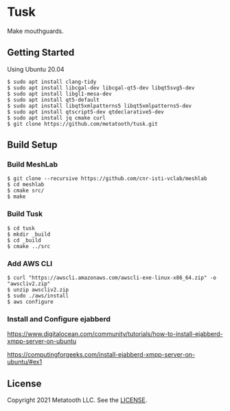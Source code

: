 # Tusk

Make mouthguards.

## Getting Started

Using Ubuntu 20.04

```
$ sudo apt install clang-tidy
$ sudo apt install libcgal-dev libcgal-qt5-dev libqt5svg5-dev
$ sudo apt install libgl1-mesa-dev
$ sudo apt install qt5-default
$ sudo apt install libqt5xmlpatterns5 libqt5xmlpatterns5-dev
$ sudo apt install qtscript5-dev qtdeclarative5-dev
$ sudo apt install jq cmake curl
$ git clone https://github.com/metatooth/tusk.git
```

## Build Setup

### Build MeshLab

```
$ git clone --recursive https://github.com/cnr-isti-vclab/meshlab
$ cd meshlab
$ cmake src/
$ make
```

### Build Tusk

```
$ cd tusk
$ mkdir _build
$ cd _build
$ cmake ../src
```

### Add AWS CLI

```
$ curl "https://awscli.amazonaws.com/awscli-exe-linux-x86_64.zip" -o "awscliv2.zip"
$ unzip awscliv2.zip
$ sudo ./aws/install
$ aws configure
```

### Install and Configure ejabberd

https://www.digitalocean.com/community/tutorials/how-to-install-ejabberd-xmpp-server-on-ubuntu

https://computingforgeeks.com/install-ejabberd-xmpp-server-on-ubuntu/#ex1

## License

Copyright 2021 Metatooth LLC. See the [LICENSE](LICENSE).
